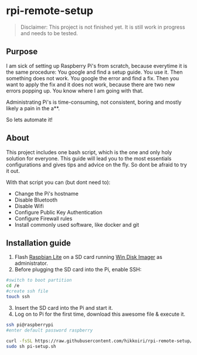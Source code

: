 # rpi-remote-setup

> Disclaimer: This project is not finished yet. It is still work in progress and needs to be tested.

## Purpose

I am sick of setting up Raspberry Pi's from scratch, because everytime it is the same procedure:
You google and find a setup guide. You use it. Then something does not work. You google the error and find a fix. Then you want to apply the fix and it does not work, because there are two new errors popping up. You know where I am going with that.

Administrating Pi's is time-consuming, not consistent, boring and mostly likely a pain in the a**.

So lets automate it!

## About

This project includes one bash script, which is the one and only holy solution for everyone.
This guide will lead you to the most essentials configurations and gives tips and advice on the fly.
So dont be afraid to try it out.

With that script you can (but dont need to):

- Change the Pi's hostname
- Disable Bluetooth
- Disable Wifi
- Configure Public Key Authentication
- Configure Firewall rules
- Install commonly used software, like docker and git

## Installation guide

1) Flash [Raspbian Lite](https://www.raspberrypi.org/downloads/raspbian/) on a SD card running [Win Disk Imager](https://sourceforge.net/projects/win32diskimager/) as administrator.
2) Before plugging the SD card into the Pi, enable SSH:
  
```bash
#switch to boot partition
cd /e
#create ssh file
touch ssh
```

3) Insert the SD card into the Pi and start it.
4) Log on to Pi for the first time, download this awesome file & execute it.

```bash
ssh pi@raspberrypi
#enter default password raspberry

curl -fsSL https://raw.githubusercontent.com/hikkoiri/rpi-remote-setup/master/setup.sh -o pi-setup.sh
sudo sh pi-setup.sh
```
